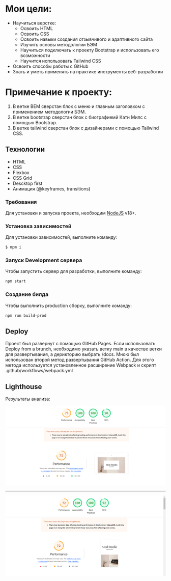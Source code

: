 # Мои цели:

- Научиться верстке:
    - Освоить HTML
    - Освоить CSS
    - Освоить навыки создания отзывчивого и адаптивного сайта
    - Изучить основы методологии БЭМ
    - Научиться подключать к проекту Bootstrap и использовать его возможности
    - Научится использовать Tailwind CSS
- Освоить способы работы с GitHub
- Знать и уметь применять на практике инструменты веб-разработки

# Примечание к проекту:
1. В ветке BEM сверстан блок с меню и главным заголовком с применением методологии БЭМ.
2. В ветке bootstrap сверстан блок с биографиемй Кати Милс с помощью Bootstrap.
3. В ветке tailwind сверстан блок с дизайнерами с помощью Tailwind CSS.

## Технологии
- HTML
- CSS
- Flexbox
- CSS Grid
- Descktop first
- Анимация (@keyframes, transitions)

### Требования
Для установки и запуска проекта, необходим [NodeJS](https://nodejs.org/) v18+.

### Установка зависимостей
Для установки зависимостей, выполните команду:
```sh
$ npm i
```

### Запуск Development сервера
Чтобы запустить сервер для разработки, выполните команду:
```sh
npm start
```

### Создание билда
Чтобы выполнить production сборку, выполните команду: 
```sh
npm run build-prod
```

## Deploy
Проект был развернут с помощью GitHub Pages. Если использовать Deploy from a brunch, необходимо указать ветку main в качестве ветки для развертывания, а дерикторию выбрать /docs.
Мною был использован второй метод развертывания GitHub  Action. Для этого метода используется установленное расширение Webpack и скрипт .github/workflows/webpack.yml

## Lighthouse
Результаты анализа:

<img src="/Lighthouse-descktop.png"/>

----

<img src="/Lighthouse-mobile.png"/>
